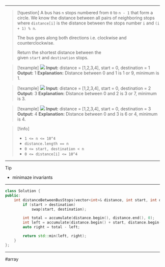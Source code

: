 ___

> [!question] 
> A bus has `n` stops numbered from `0` to `n - 1` that form a circle. We know the distance between all pairs of neighboring stops where `distance[i]` is the distance between the stops number `i` and `(i + 1) % n`.
> 
> The bus goes along both directions i.e. clockwise and counterclockwise.
> 
> Return the shortest distance between the given `start` and `destination` stops. 

> [!example] 
![](https://assets.leetcode.com/uploads/2019/09/03/untitled-diagram-1.jpg)
**Input:** distance = [1,2,3,4], start = 0, destination = 1
**Output:** 1
**Explanation:** Distance between 0 and 1 is 1 or 9, minimum is 1. 

> [!example] 
> ![](https://assets.leetcode.com/uploads/2019/09/03/untitled-diagram-1-1.jpg)
**Input:** distance = [1,2,3,4], start = 0, destination = 2
**Output:** 3
**Explanation:** Distance between 0 and 2 is 3 or 7, minimum is 3. 

> [!example] 
> ![](https://assets.leetcode.com/uploads/2019/09/03/untitled-diagram-1-2.jpg)
**Input:** distance = [1,2,3,4], start = 0, destination = 3
**Output:** 4
**Explanation:** Distance between 0 and 3 is 6 or 4, minimum is 4. 

> [!info] 
> - `1 <= n <= 10^4`
> - `distance.length == n`
> - `0 <= start, destination < n`
> - `0 <= distance[i] <= 10^4` 

___

> [!tip] 
> - minimaze invariants

___

```cpp
class Solution {
public:
    int distanceBetweenBusStops(vector<int>& distance, int start, int destination) {
        if (start > destination)
            swap(start, destination);

        int total = accumulate(distance.begin(), distance.end(), 0);
        int left = accumulate(distance.begin() + start, distance.begin() + destination, 0);
        auto right = total - left;

        return std::min(left, right);
    }
};
```

___

#array 